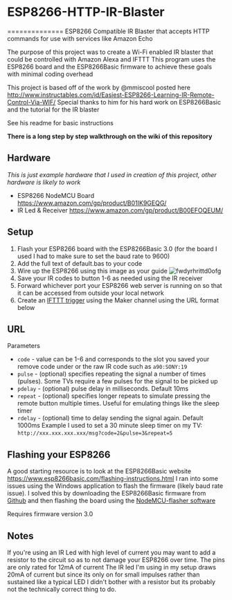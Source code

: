 # ESP8266-HTTP-IR-Blaster
==============
ESP8266 Compatible IR Blaster that accepts HTTP commands for use with services like Amazon Echo


The purpose of this project was to create a Wi-Fi enabled IR blaster that could be controlled with Amazon Alexa and IFTTT
This program uses the ESP8266 board and the ESP8266Basic firmware to achieve these goals with minimal coding overhead

This project is based off of the work by @mmiscool posted here
http://www.instructables.com/id/Easiest-ESP8266-Learning-IR-Remote-Control-Via-WIF/
Special thanks to him for his hard work on ESP8266Basic and the tutorial for the IR blaster

See his readme for basic instructions

**There is a long step by step walkthrough on the wiki of this repository**

Hardware
--------------
*This is just example hardware that I used in creation of this project, other hardware is likely to work*
- ESP8266 NodeMCU Board https://www.amazon.com/gp/product/B01IK9GEQG/
- IR Led & Receiver https://www.amazon.com/gp/product/B00EFOQEUM/

Setup
--------------
1. Flash your ESP8266 board with the ESP8266Basic 3.0 (for the board I used I had to make sure to set the baud rate to 9600)
2. Add the full text of default.bas to your code
3. Wire up the ESP8266 using this image as your guide
![fwdyrhrittd0ofg](https://cloud.githubusercontent.com/assets/3608298/21053650/64b46402-bdf8-11e6-8198-a8f73761b194.png)
4. Save your IR codes to button 1-6 as needed using the IR receiver
5. Forward whichever port your ESP8266 web server is running on so that it can be accessed from outside your local network
6. Create an [IFTTT trigger](https://cloud.githubusercontent.com/assets/3608298/21053641/52b2131c-bdf8-11e6-931e-89e80e932d8a.PNG) using the Maker channel using the URL format below

URL
--------------
Parameters
- `code` - value can be 1-6 and corresponds to the slot you saved your remove code under or the raw IR code such as `a90:SONY:19`
- `pulse` - (optional) specifies repeating the signal a number of times (pulses). Some TVs require a few pulses for the signal to be picked up
- `pdelay` - (optional) pulse delay in milliseconds. Default 10ms
- `repeat` - (optional) specifies longer repeats to simulate pressing the remote button multiple times. Useful for emulating things like the sleep timer
- `rdelay` - (optional) time to delay sending the signal again. Default 1000ms
Example I used to set a 30 minute sleep timer on my TV:
`http://xxx.xxx.xxx.xxx/msg?code=2&pulse=3&repeat=5`

Flashing your ESP8266
---------------
A good starting resource is to look at the ESP8266Basic website https://www.esp8266basic.com/flashing-instructions.html
I ran into some issues using the Windows application to flash the firmware (likely baud rate issue). I solved this by downloading the ESP8266Basic firmware from [Github](https://github.com/esp8266/Basic/tree/NewWebSockets/Flasher/Build/4M) and then flashing the board using the [NodeMCU-flasher software](https://github.com/nodemcu/nodemcu-flasher)

Requires firmware version 3.0

Notes
---------------
If you're using an IR Led with high level of current you may want to add a resistor to the circuit so as to not damage your ESP8266 over time. The pins are only rated for 12mA of current
The IR led I'm using in my setup draws 20mA of current but since its only on for small impulses rather than sustained like a typical LED I didn't bother with a resistor but its probably not the technically correct thing to do.
